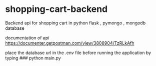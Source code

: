 # shopping-cart-backend
Backend api for shopping cart in python flask , pymongo , mongodb database

documentation of api https://documenter.getpostman.com/view/3808904/TzRLkAfh

place the database url in the .env file before running the application by typing ### python main.py
